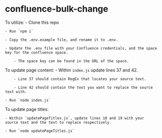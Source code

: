 # confluence-bulk-change
 
To utilize:
	- Clone this repo

	- Run `npm i`

	- Copy the .env.example file, and rename it to .env.

	- Update the .env file with your Confluence credentials, and the space key for the confluence space.

		- The space key can be found in the URL of the space.


To update page content:
	- Within `index.js` update lines 37 and 42.

		- Line 37 should contain RegEx that locates your source text.

		- Line 42 should contain the text you want to replace the source text with.
	
	- Run `node index.js`


To update page titles:

	- Within `updatePageTitles.js`, update lines 18 and 19 with your source text and the text to replace respectively.
	
	- Run `node updatePageTitles.js`